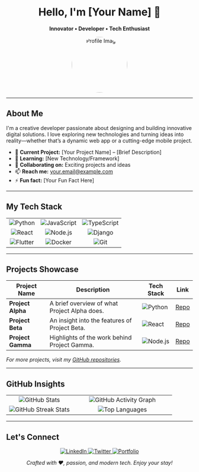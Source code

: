 <div align="center">
  <h1>Hello, I'm [Your Name] 👋</h1>
  <p><strong>Innovator • Developer • Tech Enthusiast</strong></p>
  <img src="[Your Profile Image URL]" alt="Profile Image" width="150" style="border-radius: 50%;" />
</div>

---

## About Me

I'm a creative developer passionate about designing and building innovative digital solutions. I love exploring new technologies and turning ideas into reality—whether that’s a dynamic web app or a cutting-edge mobile project.

- 🔭 **Current Project:** [Your Project Name] – [Brief Description]
- 🌱 **Learning:** [New Technology/Framework]
- 👯 **Collaborating on:** Exciting projects and ideas
- 📫 **Reach me:** [your.email@example.com](mailto:your.email@example.com)
- ⚡ **Fun fact:** [Your Fun Fact Here]

---

## My Tech Stack

<table align="center">
  <tr>
    <td align="center">
      <img src="https://img.shields.io/badge/Python-3776AB?style=for-the-badge&logo=python&logoColor=white" alt="Python" />
    </td>
    <td align="center">
      <img src="https://img.shields.io/badge/JavaScript-F7DF1E?style=for-the-badge&logo=javascript&logoColor=black" alt="JavaScript" />
    </td>
    <td align="center">
      <img src="https://img.shields.io/badge/TypeScript-007ACC?style=for-the-badge&logo=typescript&logoColor=white" alt="TypeScript" />
    </td>
  </tr>
  <tr>
    <td align="center">
      <img src="https://img.shields.io/badge/React-20232A?style=for-the-badge&logo=react&logoColor=61DAFB" alt="React" />
    </td>
    <td align="center">
      <img src="https://img.shields.io/badge/Node.js-339933?style=for-the-badge&logo=nodedotjs&logoColor=white" alt="Node.js" />
    </td>
    <td align="center">
      <img src="https://img.shields.io/badge/Django-092E20?style=for-the-badge&logo=django&logoColor=white" alt="Django" />
    </td>
  </tr>
  <tr>
    <td align="center">
      <img src="https://img.shields.io/badge/Flutter-02569B?style=for-the-badge&logo=flutter&logoColor=white" alt="Flutter" />
    </td>
    <td align="center">
      <img src="https://img.shields.io/badge/Docker-2496ED?style=for-the-badge&logo=docker&logoColor=white" alt="Docker" />
    </td>
    <td align="center">
      <img src="https://img.shields.io/badge/Git-F05032?style=for-the-badge&logo=git&logoColor=white" alt="Git" />
    </td>
  </tr>
</table>

---

## Projects Showcase

| **Project Name**    | **Description**                                     | **Tech Stack**                                                                                          | **Link**    |
|---------------------|-----------------------------------------------------|-----------------------------------------------------------------------------------------------------------|-------------|
| **Project Alpha**   | A brief overview of what Project Alpha does.        | ![Python](https://img.shields.io/badge/Python-3776AB?style=flat&logo=python&logoColor=white)               | [Repo](#)   |
| **Project Beta**    | An insight into the features of Project Beta.       | ![React](https://img.shields.io/badge/React-20232A?style=flat&logo=react&logoColor=61DAFB)                  | [Repo](#)   |
| **Project Gamma**   | Highlights of the work behind Project Gamma.        | ![Node.js](https://img.shields.io/badge/Node.js-339933?style=flat&logo=nodedotjs&logoColor=white)            | [Repo](#)   |

_For more projects, visit my [GitHub repositories](https://github.com/UpendrA-StaRK)._

---

## GitHub Insights

<div align="center">
  <table>
    <!-- Row 1: Main Stats and Activity Graph -->
    <tr>
      <td align="center" width="40%">
        <!-- Main GitHub Stats card with transparent bg (PRs and issues hidden) -->
        <img src="https://github-readme-stats.vercel.app/api?username=UpendrA-StaRK&show_icons=true&theme=dark&hide=prs,issues&bg_color=00000000" alt="GitHub Stats" />
      </td>
      <td align="center" width="60%">
        <!-- GitHub Activity Graph with green theme and transparent bg -->
        <img src="https://github-readme-activity-graph.vercel.app/graph?username=UpendrA-StaRK&theme=green&bg_color=00000000" alt="GitHub Activity Graph" />
      </td>
    </tr>
    <!-- Row 2: GitHub Streak and Top Languages -->
    <tr>
      <td align="center" width="40%">
        <!-- GitHub Streak Stats card with additional parameters for visibility -->
        <img src="https://github-readme-streak-stats.herokuapp.com/?user=UpendrA-StaRK&theme=dark&hide_border=true&date_format=M%20j%5B%2C%20Y%5D&background=00000000" alt="GitHub Streak Stats" />
      </td>
      <td align="center" width="60%">
        <!-- Top Languages widget with transparent bg -->
        <img src="https://github-readme-stats.vercel.app/api/top-langs/?username=UpendrA-StaRK&layout=compact&theme=dark&bg_color=00000000" alt="Top Languages" />
      </td>
    </tr>
  </table>
</div>

---

## Let's Connect

<div align="center">
  <a href="[Your LinkedIn URL]" target="_blank">
    <img src="https://img.shields.io/badge/LinkedIn-0A66C2?style=for-the-badge&logo=linkedin&logoColor=white" alt="LinkedIn" />
  </a>
  <a href="[Your Twitter URL]" target="_blank">
    <img src="https://img.shields.io/badge/Twitter-1DA1F2?style=for-the-badge&logo=twitter&logoColor=white" alt="Twitter" />
  </a>
  <a href="[Your Portfolio URL]" target="_blank">
    <img src="https://img.shields.io/badge/Portfolio-000000?style=for-the-badge&logo=about.me&logoColor=white" alt="Portfolio" />
  </a>
</div>

<p align="center"><em>Crafted with ❤️, passion, and modern tech. Enjoy your stay!</em></p>
